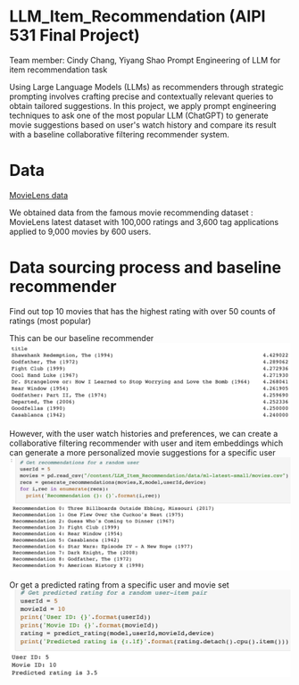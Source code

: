 # LLM_Item_Recommendation (AIPI 531 Final Project)
Team member: Cindy Chang, Yiyang Shao
Prompt Engineering of LLM for item recommendation task

Using Large Language Models (LLMs) as recommenders through strategic prompting involves crafting precise and contextually relevant queries to obtain tailored suggestions. In this project, we apply prompt engineering techniques to ask one of the most popular LLM (ChatGPT) to generate movie suggestions based on user's watch history and compare its result with a baseline collaborative filtering recommender system.

# Data
[MovieLens data](https://grouplens.org/datasets/movielens/)

We obtained data from the famous movie recommending dataset : MovieLens latest dataset with 100,000 ratings and 3,600 tag applications applied to 9,000 movies by 600 users.

# Data sourcing process and baseline recommender
Find out top 10 movies that has the highest rating with over 50 counts of ratings (most popular)

This can be our baseline recommender
![Screenshot](https://github.com/changyuhsin1999/LLM_Item_Recommendation/blob/main/images/Screenshot%202023-12-07%20at%203.26.53%20PM.png)

However, with the user watch histories and preferences, we can create a collaborative filtering recommender with user and item embeddings which can generate a more personalized movie suggestions for a specific user
![Screenshot](https://github.com/changyuhsin1999/LLM_Item_Recommendation/blob/main/images/Screenshot%202023-12-07%20at%203.45.29%20PM.png)

Or get a predicted rating from a specific user and movie set
![Screenshot](https://github.com/changyuhsin1999/LLM_Item_Recommendation/blob/main/images/Screenshot%202023-12-07%20at%203.53.37%20PM.png)

